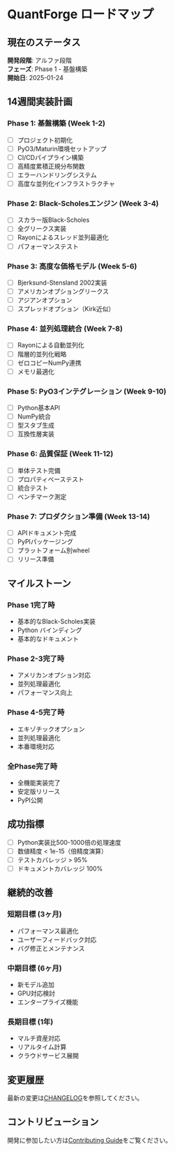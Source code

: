 # QuantForge ロードマップ

## 現在のステータス

**開発段階**: アルファ段階  
**フェーズ**: Phase 1 - 基盤構築  
**開始日**: 2025-01-24  

## 14週間実装計画

### Phase 1: 基盤構築 (Week 1-2)
- [ ] プロジェクト初期化
- [ ] PyO3/Maturin環境セットアップ
- [ ] CI/CDパイプライン構築
- [ ] 高精度累積正規分布関数
- [ ] エラーハンドリングシステム
- [ ] 高度な並列化インフラストラクチャ

### Phase 2: Black-Scholesエンジン (Week 3-4)
- [ ] スカラー版Black-Scholes
- [ ] 全グリークス実装
- [ ] Rayonによるスレッド並列最適化
- [ ] パフォーマンステスト

### Phase 3: 高度な価格モデル (Week 5-6)
- [ ] Bjerksund-Stensland 2002実装
- [ ] アメリカンオプショングリークス
- [ ] アジアンオプション
- [ ] スプレッドオプション（Kirk近似）

### Phase 4: 並列処理統合 (Week 7-8)
- [ ] Rayonによる自動並列化
- [ ] 階層的並列化戦略
- [ ] ゼロコピーNumPy連携
- [ ] メモリ最適化

### Phase 5: PyO3インテグレーション (Week 9-10)
- [ ] Python基本API
- [ ] NumPy統合
- [ ] 型スタブ生成
- [ ] 互換性層実装

### Phase 6: 品質保証 (Week 11-12)
- [ ] 単体テスト完備
- [ ] プロパティベーステスト
- [ ] 統合テスト
- [ ] ベンチマーク測定

### Phase 7: プロダクション準備 (Week 13-14)
- [ ] APIドキュメント完成
- [ ] PyPIパッケージング
- [ ] プラットフォーム別wheel
- [ ] リリース準備

## マイルストーン

### Phase 1完了時
- 基本的なBlack-Scholes実装
- Python バインディング
- 基本的なドキュメント

### Phase 2-3完了時
- アメリカンオプション対応
- 並列処理最適化
- パフォーマンス向上

### Phase 4-5完了時
- エキゾチックオプション
- 並列処理最適化
- 本番環境対応

### 全Phase完了時
- 全機能実装完了
- 安定版リリース
- PyPI公開

## 成功指標

- [ ] Python実装比500-1000倍の処理速度
- [ ] 数値精度 < 1e-15（倍精度演算）
- [ ] テストカバレッジ > 95%
- [ ] ドキュメントカバレッジ 100%

## 継続的改善

### 短期目標 (3ヶ月)
- パフォーマンス最適化
- ユーザーフィードバック対応
- バグ修正とメンテナンス

### 中期目標 (6ヶ月)
- 新モデル追加
- GPU対応検討
- エンタープライズ機能

### 長期目標 (1年)
- マルチ資産対応
- リアルタイム計算
- クラウドサービス展開

## 変更履歴

最新の変更は[CHANGELOG](../changelog.md)を参照してください。

## コントリビューション

開発に参加したい方は[Contributing Guide](../development/contributing.md)をご覧ください。